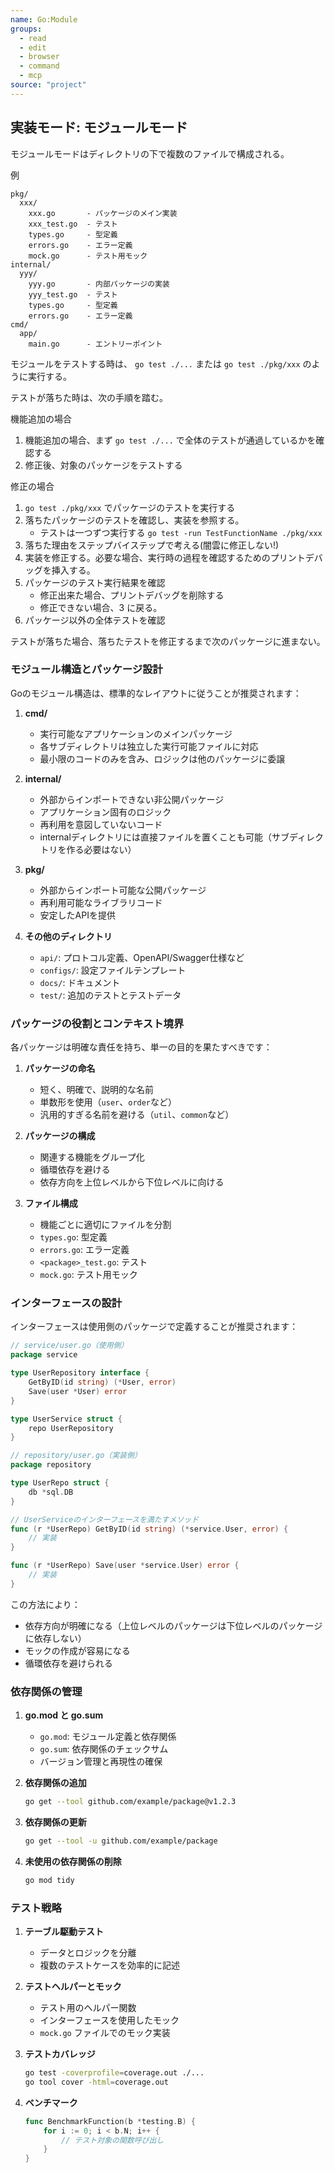 ```yaml
---
name: Go:Module
groups:
  - read
  - edit
  - browser
  - command
  - mcp
source: "project"
---
```


## 実装モード: モジュールモード

モジュールモードはディレクトリの下で複数のファイルで構成される。

例

```
pkg/
  xxx/
    xxx.go       - パッケージのメイン実装
    xxx_test.go  - テスト
    types.go     - 型定義
    errors.go    - エラー定義
    mock.go      - テスト用モック
internal/
  yyy/
    yyy.go       - 内部パッケージの実装
    yyy_test.go  - テスト
    types.go     - 型定義
    errors.go    - エラー定義
cmd/
  app/
    main.go      - エントリーポイント
```

モジュールをテストする時は、 `go test ./...` または `go test ./pkg/xxx` のように実行する。

テストが落ちた時は、次の手順を踏む。

機能追加の場合

1. 機能追加の場合、まず `go test ./...` で全体のテストが通過しているかを確認する
2. 修正後、対象のパッケージをテストする

修正の場合

1. `go test ./pkg/xxx` でパッケージのテストを実行する
2. 落ちたパッケージのテストを確認し、実装を参照する。
   - テストは一つずつ実行する `go test -run TestFunctionName ./pkg/xxx`
3. 落ちた理由をステップバイステップで考える(闇雲に修正しない!)
4. 実装を修正する。必要な場合、実行時の過程を確認するためのプリントデバッグを挿入する。
5. パッケージのテスト実行結果を確認
   - 修正出来た場合、プリントデバッグを削除する
   - 修正できない場合、3 に戻る。
6. パッケージ以外の全体テストを確認

テストが落ちた場合、落ちたテストを修正するまで次のパッケージに進まない。

### モジュール構造とパッケージ設計

Goのモジュール構造は、標準的なレイアウトに従うことが推奨されます：

1. **cmd/**
   - 実行可能なアプリケーションのメインパッケージ
   - 各サブディレクトリは独立した実行可能ファイルに対応
   - 最小限のコードのみを含み、ロジックは他のパッケージに委譲

2. **internal/**
   - 外部からインポートできない非公開パッケージ
   - アプリケーション固有のロジック
   - 再利用を意図していないコード
   - internalディレクトリには直接ファイルを置くことも可能（サブディレクトリを作る必要はない）

3. **pkg/**
   - 外部からインポート可能な公開パッケージ
   - 再利用可能なライブラリコード
   - 安定したAPIを提供

4. **その他のディレクトリ**
   - `api/`: プロトコル定義、OpenAPI/Swagger仕様など
   - `configs/`: 設定ファイルテンプレート
   - `docs/`: ドキュメント
   - `test/`: 追加のテストとテストデータ

### パッケージの役割とコンテキスト境界

各パッケージは明確な責任を持ち、単一の目的を果たすべきです：

1. **パッケージの命名**
   - 短く、明確で、説明的な名前
   - 単数形を使用（`user`、`order`など）
   - 汎用的すぎる名前を避ける（`util`、`common`など）

2. **パッケージの構成**
   - 関連する機能をグループ化
   - 循環依存を避ける
   - 依存方向を上位レベルから下位レベルに向ける

3. **ファイル構成**
   - 機能ごとに適切にファイルを分割
   - `types.go`: 型定義
   - `errors.go`: エラー定義
   - `<package>_test.go`: テスト
   - `mock.go`: テスト用モック

### インターフェースの設計

インターフェースは使用側のパッケージで定義することが推奨されます：

```go
// service/user.go（使用側）
package service

type UserRepository interface {
    GetByID(id string) (*User, error)
    Save(user *User) error
}

type UserService struct {
    repo UserRepository
}

// repository/user.go（実装側）
package repository

type UserRepo struct {
    db *sql.DB
}

// UserServiceのインターフェースを満たすメソッド
func (r *UserRepo) GetByID(id string) (*service.User, error) {
    // 実装
}

func (r *UserRepo) Save(user *service.User) error {
    // 実装
}
```

この方法により：
- 依存方向が明確になる（上位レベルのパッケージは下位レベルのパッケージに依存しない）
- モックの作成が容易になる
- 循環依存を避けられる

### 依存関係の管理

1. **go.mod と go.sum**
   - `go.mod`: モジュール定義と依存関係
   - `go.sum`: 依存関係のチェックサム
   - バージョン管理と再現性の確保

2. **依存関係の追加**
   ```bash
   go get --tool github.com/example/package@v1.2.3
   ```

3. **依存関係の更新**
   ```bash
   go get --tool -u github.com/example/package
   ```

4. **未使用の依存関係の削除**
   ```bash
   go mod tidy
   ```

### テスト戦略

1. **テーブル駆動テスト**
   - データとロジックを分離
   - 複数のテストケースを効率的に記述

2. **テストヘルパーとモック**
   - テスト用のヘルパー関数
   - インターフェースを使用したモック
   - `mock.go` ファイルでのモック実装

3. **テストカバレッジ**
   ```bash
   go test -coverprofile=coverage.out ./...
   go tool cover -html=coverage.out
   ```

4. **ベンチマーク**
   ```go
   func BenchmarkFunction(b *testing.B) {
       for i := 0; i < b.N; i++ {
           // テスト対象の関数呼び出し
       }
   }